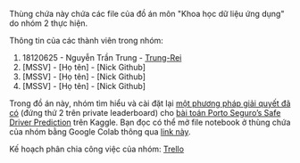 Thùng chứa này chứa các file của đồ án môn "Khoa học dữ liệu ứng dụng" do nhóm 2 thực hiện.

Thông tin của các thành viên trong nhóm:

1. 18120625 - Nguyễn Trần Trung - [Trung-Rei](https://github.com/Trung-Rei)
2. [MSSV] - [Họ tên] - [Nick Github]
3. [MSSV] - [Họ tên] - [Nick Github]
4. [MSSV] - [Họ tên] - [Nick Github]

Trong đồ án này, nhóm tìm hiểu và cài đặt lại [một phương pháp giải quyết đã có](https://github.com/xiaozhouwang/kaggle-porto-seguro) (đứng thứ 2 trên private leaderboard) cho [bài toán Porto Seguro’s Safe Driver Prediction](link) trên Kaggle. Bạn đọc có thể mở file notebook ở thùng chứa của nhóm bằng Google Colab thông qua [link này](https://colab.research.google.com/github/KienTrann/AppliedDS-SampleRepo/blob/master/Report.ipynb).

Kế hoạch phân chia công việc của nhóm: [Trello](https://trello.com/b/MK155t0d/khdlud)